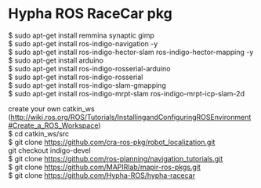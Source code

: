 # Hypha ROS RaceCar pkg
  
$ sudo apt-get install remmina synaptic gimp  
$ sudo apt-get install ros-indigo-navigation -y  
$ sudo apt-get install ros-indigo-hector-slam ros-indigo-hector-mapping -y  
$ sudo apt-get install arduino  
$ sudo apt-get install ros-indigo-rosserial-arduino  
$ sudo apt-get install ros-indigo-rosserial  
$ sudo apt-get install ros-indigo-slam-gmapping   
$ sudo apt-get install ros-indigo-mrpt-slam ros-indigo-mrpt-icp-slam-2d  
   
   
create your own catkin_ws (http://wiki.ros.org/ROS/Tutorials/InstallingandConfiguringROSEnvironment#Create_a_ROS_Workspace)  
$ cd catkin_ws/src  
$ git clone https://github.com/cra-ros-pkg/robot_localization.git  
	git checkout indigo-devel  
$ git clone https://github.com/ros-planning/navigation_tutorials.git  
$ git clone https://github.com/MAPIRlab/mapir-ros-pkgs.git  
$ git clone https://github.com/Hypha-ROS/hypha-racecar  
